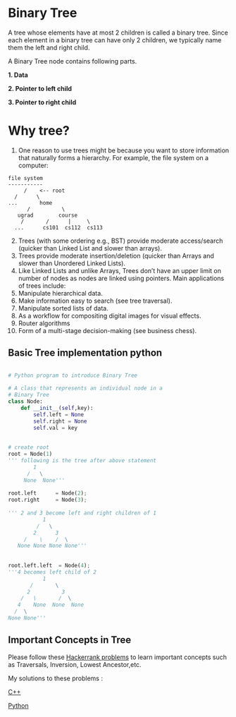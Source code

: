 # Binary Tree

A tree whose elements have at most 2 children is called a binary tree. Since each element in a binary tree can have only 2 children, we typically name them the left and right child.

A Binary Tree node contains following parts.

__1. Data__

__2. Pointer to left child__

__3. Pointer to right child__

# Why tree?

1. One reason to use trees might be because you want to store information that naturally forms a hierarchy. For example, the file system on a computer: 
```
file system
-----------
     /    <-- root
  /      \
...       home
      /          \
   ugrad        course
    /       /      |     \
  ...      cs101  cs112  cs113
```
2. Trees (with some ordering e.g., BST) provide moderate access/search (quicker than Linked List and slower than arrays). 
3. Trees provide moderate insertion/deletion (quicker than Arrays and slower than Unordered Linked Lists). 
4. Like Linked Lists and unlike Arrays, Trees don’t have an upper limit on number of nodes as nodes are linked using pointers.
Main applications of trees include: 
1. Manipulate hierarchical data. 
2. Make information easy to search (see tree traversal). 
3. Manipulate sorted lists of data. 
4. As a workflow for compositing digital images for visual effects. 
5. Router algorithms 
6. Form of a multi-stage decision-making (see business chess). 

## Basic Tree implementation python

```python

# Python program to introduce Binary Tree
 
# A class that represents an individual node in a
# Binary Tree
class Node:
    def __init__(self,key):
        self.left = None
        self.right = None
        self.val = key
 
 
# create root
root = Node(1)
''' following is the tree after above statement
        1
      /   \
     None  None'''
 
root.left      = Node(2);
root.right     = Node(3);
   
''' 2 and 3 become left and right children of 1
           1
         /   \
        2      3
     /    \    /  \
   None None None None'''
 
 
root.left.left  = Node(4);
'''4 becomes left child of 2
           1
       /       \
      2          3
    /   \       /  \
   4    None  None  None
  /  \
None None'''

```

## Important Concepts in Tree

Please follow these [Hackerrank problems](https://www.hackerrank.com/domains/data-structures?filters%5Bsubdomains%5D%5B%5D=trees&filters%5Bsubdomains%5D%5B%5D=balanced-trees) to learn important concepts such as Traversals, Inversion, Lowest Ancestor,etc.

My solutions to these problems :

[C++](https://github.com/acao2002/Learn-DataStructures-and-Algorithms-with-Hackerrank-Solutions/tree/main/Data%20Structures%20Problems(C%2B%2B)/Tree)

[Python](https://github.com/acao2002/Learn-DataStructures-and-Algorithms-with-Hackerrank-Solutions/tree/main/Data%20Structures%20Problems(python)/Tree)